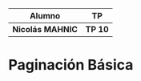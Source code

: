 |Alumno|TP|
| ------------- | ------------- |
| **Nicolás MAHNIC** | **TP 10** |

# Paginación Básica
